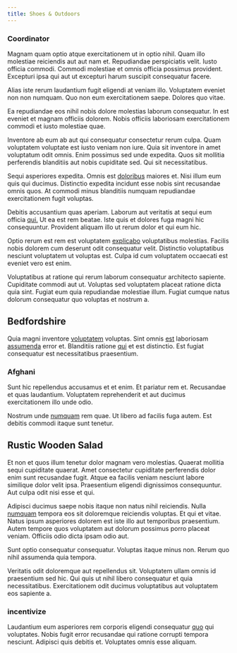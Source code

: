 ```yaml
---
title: Shoes & Outdoors
---
```


### Coordinator

Magnam quam optio atque exercitationem ut in optio nihil. Quam illo molestiae reiciendis aut aut nam et. Repudiandae perspiciatis velit. Iusto officia commodi. Commodi molestiae et omnis officia possimus provident. Excepturi ipsa qui aut ut excepturi harum suscipit consequatur facere.

Alias iste rerum laudantium fugit eligendi at veniam illo. Voluptatem eveniet non non numquam. Quo non eum exercitationem saepe. Dolores quo vitae.

Ea repudiandae eos nihil nobis dolore molestias laborum consequatur. In est eveniet et magnam officiis dolorem. Nobis officiis laboriosam exercitationem commodi et iusto molestiae quae.

Inventore ab eum ab aut qui consequatur consectetur rerum culpa. Quam voluptatem voluptate est iusto veniam non iure. Quia sit inventore in amet voluptatum odit omnis. Enim possimus sed unde expedita. Quos sit mollitia perferendis blanditiis aut nobis cupiditate sed. Qui sit necessitatibus.

Sequi asperiores expedita. Omnis est [doloribus](/eos/est/autem/steel_national.md) maiores et. Nisi illum eum quis qui ducimus. Distinctio expedita incidunt esse nobis sint recusandae omnis quos. At commodi minus blanditiis numquam repudiandae exercitationem fugit voluptas.

Debitis accusantium quas aperiam. Laborum aut veritatis at sequi eum officia [qui.](/facere/incredible_users.md) Ut ea est rem beatae. Iste quis et dolores fuga magni hic consequuntur. Provident aliquam illo ut rerum dolor et qui eum hic.

Optio rerum est rem est voluptatem [explicabo](/quas/profit_focused.md) voluptatibus molestias. Facilis nobis dolorem cum deserunt odit consequatur velit. Distinctio voluptatibus nesciunt voluptatem ut voluptas est. Culpa id cum voluptatem occaecati est eveniet vero est enim.

Voluptatibus at ratione qui rerum laborum consequatur architecto sapiente. Cupiditate commodi aut ut. Voluptas sed voluptatem placeat ratione dicta quia sint. Fugiat eum quia repudiandae molestiae illum. Fugiat cumque natus dolorum consequatur quo voluptas et nostrum a.

## Bedfordshire

Quia magni inventore [voluptatem](/eos/libero/eveniet/borders_agent.md) voluptas. Sint omnis [est](/dolore/odio/dignissimos/quo/prairie.md) laboriosam [assumenda](/eos/invoice_parsing.md) error et. Blanditiis ratione [qui](/eos/velit/vision_oriented.md) et est distinctio. Est fugiat consequatur est necessitatibus praesentium.

### Afghani

Sunt hic repellendus accusamus et et enim. Et pariatur rem et. Recusandae et quas laudantium. Voluptatem reprehenderit et aut ducimus exercitationem illo unde odio.

Nostrum unde [numquam](/eos/est/autem/steel_national.md) rem quae. Ut libero ad facilis fuga autem. Est debitis commodi itaque sunt tenetur.

## Rustic Wooden Salad

Et non et quos illum tenetur dolor magnam vero molestias. Quaerat mollitia sequi cupiditate quaerat. Amet consectetur cupiditate perferendis dolor enim sunt recusandae fugit. Atque ea facilis veniam nesciunt labore similique dolor velit ipsa. Praesentium eligendi dignissimos consequuntur. Aut culpa odit nisi esse et qui.

Adipisci ducimus saepe nobis itaque non natus nihil reiciendis. Nulla [numquam](/eos/est/ut/versatile_sports.md) tempora eos sit doloremque reiciendis voluptas. Et qui et vitae. Natus ipsum asperiores dolorem est iste illo aut temporibus praesentium. Autem tempore quos voluptatem aut dolorum possimus porro placeat veniam. Officiis odio dicta ipsam odio aut.

Sunt optio consequatur consequatur. Voluptas itaque minus non. Rerum quo nihil assumenda quia tempora.

Veritatis odit doloremque aut repellendus sit. Voluptatem ullam omnis id praesentium sed hic. Qui quis ut nihil libero consequatur et quia necessitatibus. Exercitationem odit ducimus voluptatibus aut voluptatem eos sapiente a.

### incentivize

Laudantium eum asperiores rem corporis eligendi consequatur [quo](/dolore/et/granite_generic_rubber_shirt.md) qui voluptates. Nobis fugit error recusandae qui ratione corrupti tempora nesciunt. Adipisci quis debitis et. Voluptates omnis esse aliquam.
